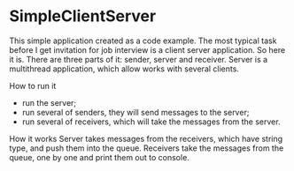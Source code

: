 # SimpleClientServer
This simple application created as a code example.
The most typical task before I get invitation for job interview is a client server application.
So here it is. There are three parts of it: sender, server and receiver. Server is a multithread application, which allow works with several clients.

How to run it
- run the server;
- run several of senders, they will send messages to the server;
- run several of receivers, which will take the messages from the server.

How it works
Server takes messages from the receivers, which have string type, and push them into the queue.
Receivers take the messages from the queue, one by one and print them out to console.

